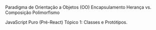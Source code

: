 Paradigma de Orientação a Objetos (OO)
Encapsulamento
Herança vs. Composição
Polimorfismo

JavaScript Puro (Pré-React)
Tópico 1: Classes e Protótipos. 